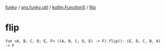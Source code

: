 [funky](../../index.md) / [org.funky.util](../index.md) / [kotlin.Function5](index.md) / [flip](.)

# flip

`fun <A, B, C, D, E, F> ((A, B, C, D, E) -> F).flip(): (E, D, C, B, A) -> F`